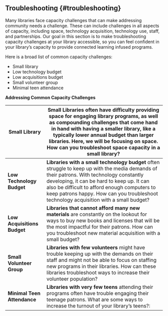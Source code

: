 ## Troubleshooting {#troubleshooting}

Many libraries face capacity challenges that can make addressing community needs a challenge. These can include challenges in all aspects of capacity, including space, technology acquisition, technology use, staff, and partnerships. Our goal in this section is to make troubleshooting capacity challenges at your library accessible, so you can feel confident in your library’s capacity to provide connected learning infused programs.

Here is a broad list of common capacity challenges:

*   Small library
*   Low technology budget
*   Low acquisitions budget
*   Small volunteer group
*   Minimal teen attendance

**Addressing Common Capacity Challenges**

| **Small Library** | **Small Libraries** often have difficulty providing space for engaging library programs, as well as compounding challenges that come hand in hand with having a smaller library, like a typically lower annual budget than larger libraries. Here, we will be focusing on space. How can you troubleshoot space capacity in a small library? |
| --- | --- |
| **Low Technology Budget** | **Libraries with a small technology budget** often struggle to keep up with the media demands of their patrons. With technology constantly developing, it can be hard to keep up. It can also be difficult to afford enough computers to keep patrons happy. How can you troubleshoot technology acquisition with a small budget? |
| **Low Acquisitions Budget** | **Libraries that cannot afford many new materials** are constantly on the lookout for ways to buy new books and licenses that will be the most impactful for their patrons. How can you troubleshoot new material acquisition with a small budget? |
| **Small Volunteer Group** | **Libraries with few volunteers** might have trouble keeping up with the demands on their staff and might not be able to focus on staffing new programs in their libraries. How can these libraries troubleshoot ways to increase their volunteer population? |
| **Minimal Teen Attendance** | **Libraries with very few teens** attending their programs often have trouble engaging their teenage patrons. What are some ways to increase the turnout of your library’s teens?: |